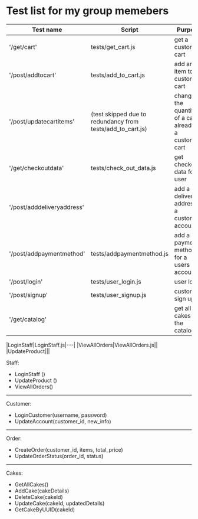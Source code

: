 # Test list for my group memebers

|Test name|Script|Purpose
|---|---|---|
|'/get/cart'|tests/get_cart.js|get a customers cart|
|'/post/addtocart'|tests/add_to_cart.js|add an item to a customers cart|
|'/post/updatecartitems'|(test skipped due to redundancy from tests/add_to_cart.js)|change the quantity of a cake already in a customers cart|
|'/get/checkoutdata'|tests/check_out_data.js|get checkout data for a user|
|'/post/adddeliveryaddress'||add a delivery address to a customers account|
|'/post/addpaymentmethod'|tests/addpaymentmethod.js|add a payment method for a users account|
|'/post/login'|tests/user_login.js|user login|
|'/post/signup'|tests/user_signup.js|customer sign up|
|'/get/catalog'||get all cakes for the catalog|

|LoginStaff|LoginStaff.js|---|
|ViewAllOrders|ViewAllOrders.js||
|UpdateProduct|||

Staff:
+ LoginStaff ()
+ UpdateProduct ()
+ ViewAllOrders()
------------------------------------
Customer:
+ LoginCustomer(username, password)
+ UpdateAccount(customer_id, new_info)
------------------------------------
Order:
+ CreateOrder(customer_id, items, total_price)
+ UpdateOrderStatus(order_id, status)
-------------------------------------
 Cakes:
+ GetAllCakes()
+ AddCake(cakeDetails)
+ DeleteCake(cakeId)
+ UpdateCake(cakeId, updatedDetails)
+ GetCakeByUUID(cakeId)